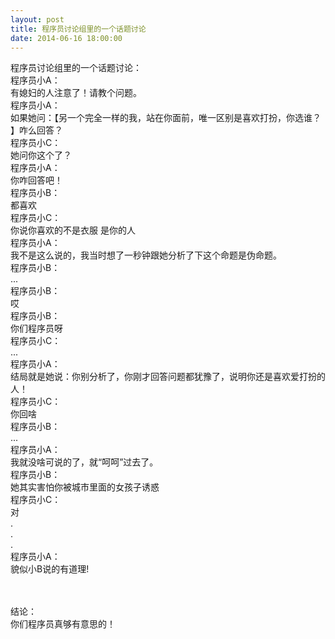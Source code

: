 ```yaml
---
layout: post
title: 程序员讨论组里的一个话题讨论
date: 2014-06-16 18:00:00
---
```


程序员讨论组里的一个话题讨论：<br/>
程序员小A： <br/>
有媳妇的人注意了！请教个问题。<br/>
程序员小A： <br/>
如果她问：【另一个完全一样的我，站在你面前，唯一区别是喜欢打扮，你选谁？ 】咋么回答？<br/>
程序员小C：<br/>
她问你这个了？<br/>
程序员小A：<br/>
你咋回答吧！<br/>
程序员小B： <br/>
都喜欢<br/>
程序员小C： <br/>
你说你喜欢的不是衣服 是你的人<br/>
程序员小A：<br/>
我不是这么说的，我当时想了一秒钟跟她分析了下这个命题是伪命题。<br/>
程序员小B： <br/>
...<br/>
程序员小B： <br/>
哎<br/>
程序员小B： <br/>
你们程序员呀<br/>
程序员小C：  <br/>
...<br/>
程序员小A：  <br/>
结局就是她说：你别分析了，你刚才回答问题都犹豫了，说明你还是喜欢爱打扮的人！<br/>
程序员小C： <br/>
你回啥<br/>
程序员小B： <br/>
...<br/>
程序员小A：  <br/>
我就没啥可说的了，就“呵呵”过去了。<br/>
程序员小B：  <br/>
她其实害怕你被城市里面的女孩子诱惑<br/>
程序员小C：  <br/>
对<br/>
.<br/>
.<br/>
.<br/>
程序员小A：  <br/>
貌似小B说的有道理!<br/><br/><br/>

结论：<br/>
你们程序员真够有意思的！<br/>


